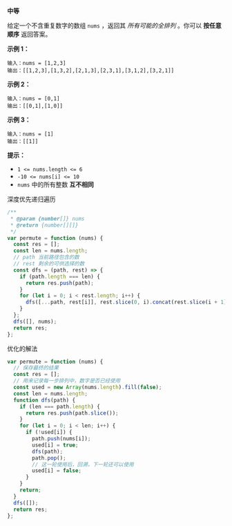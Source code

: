 **中等**

给定一个不含重复数字的数组 `nums` ，返回其 *所有可能的全排列* 。你可以 **按任意顺序** 返回答案。

**示例 1：**

```
输入：nums = [1,2,3]
输出：[[1,2,3],[1,3,2],[2,1,3],[2,3,1],[3,1,2],[3,2,1]]
```

**示例 2：**

```
输入：nums = [0,1]
输出：[[0,1],[1,0]]
```

**示例 3：**

```
输入：nums = [1]
输出：[[1]]
```

**提示：**

- `1 <= nums.length <= 6`
- `-10 <= nums[i] <= 10`
- `nums` 中的所有整数 **互不相同**

深度优先递归遍历

```js
/**
 * @param {number[]} nums
 * @return {number[][]}
 */
var permute = function (nums) {
  const res = [];
  const len = nums.length;
  // path 当前路径包含的数
  // rest 剩余的可供选择的数
  const dfs = (path, rest) => {
    if (path.length === len) {
      return res.push(path);
    }
    for (let i = 0; i < rest.length; i++) {
      dfs([...path, rest[i]], rest.slice(0, i).concat(rest.slice(i + 1)));
    }
  };
  dfs([], nums);
  return res;
};
```

优化的解法

```js
var permute = function (nums) {
  // 保存最终的结果
  const res = [];
  // 用来记录每一步排列中，数字是否已经使用
  const used = new Array(nums.length).fill(false);
  const len = nums.length;
  function dfs(path) {
    if (len === path.length) {
      return res.push(path.slice());
    }
    for (let i = 0; i < len; i++) {
      if (!used[i]) {
        path.push(nums[i]);
        used[i] = true;
        dfs(path);
        path.pop();
        // 这一轮使用后，回溯，下一轮还可以使用
        used[i] = false;
      }
    }
    return;
  }
  dfs([]);
  return res;
};
```


